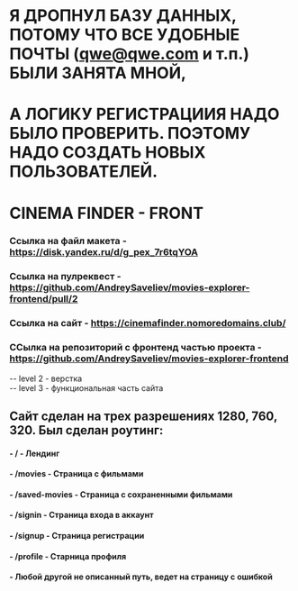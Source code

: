 # Я ДРОПНУЛ БАЗУ ДАННЫХ, ПОТОМУ ЧТО ВСЕ УДОБНЫЕ ПОЧТЫ (qwe@qwe.com и т.п.) БЫЛИ ЗАНЯТА МНОЙ,  
# А ЛОГИКУ РЕГИСТРАЦИИЯ НАДО БЫЛО ПРОВЕРИТЬ. ПОЭТОМУ НАДО СОЗДАТЬ НОВЫХ ПОЛЬЗОВАТЕЛЕЙ.

# CINEMA FINDER - FRONT

### Ссылка на файл макета - https://disk.yandex.ru/d/g_pex_7r6tqYOA

### Ссылка на пулреквест - https://github.com/AndreySaveliev/movies-explorer-frontend/pull/2

### Ссылка на сайт - https://cinemafinder.nomoredomains.club/

### ССылка на репозиторий с фронтенд частью проекта - https://github.com/AndreySaveliev/movies-explorer-frontend
-- level 2 - верстка  
-- level 3 - функциональная часть сайта

## Сайт сделан на трех разрешениях 1280, 760, 320. Был сделан роутинг:

#### - / - Лендинг

#### - /movies - Страница с фильмами

#### - /saved-movies - Страница с сохраненными фильмами

#### - /signin - Страница входа в аккаунт

#### - /signup - Страница регистрации

#### - /profile - Старница профиля

#### - Любой другой не описанный путь, ведет на страницу с ошибкой
